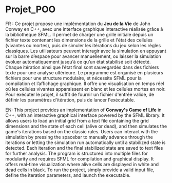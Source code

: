 # Projet_POO

FR : 
Ce projet propose une implémentation du **Jeu de la Vie** de John Conway en C++, avec une interface graphique interactive réalisée grâce à la bibliothèque SFML. Il permet de charger une grille initiale depuis un fichier texte contenant les dimensions de la grille et l'état des cellules (vivantes ou mortes), puis de simuler les itérations du jeu selon les règles classiques. Les utilisateurs peuvent interagir avec la simulation en appuyant sur la barre d’espace pour avancer manuellement, ou laisser la simulation évoluer automatiquement jusqu’à ce qu’un état stabilisé soit détecté. Chaque itération ainsi que l’état final sont sauvegardés dans des fichiers texte pour une analyse ultérieure. Le programme est organisé en plusieurs fichiers pour une structure modulaire, et nécessite SFML pour la compilation et l’affichage graphique. Il offre une visualisation en temps réel où les cellules vivantes apparaissent en blanc et les cellules mortes en noir. Pour exécuter le projet, il suffit de fournir un fichier d'entrée valide, de définir les paramètres d'itération, puis de lancer l'exécutable.


EN:
This project provides an implementation of **Conway's Game of Life** in C++, with an interactive graphical interface powered by the SFML library. It allows users to load an initial grid from a text file containing the grid dimensions and the state of each cell (alive or dead), and then simulates the game's iterations based on the classic rules. Users can interact with the simulation by pressing the spacebar to manually advance through the iterations or letting the simulation run automatically until a stabilized state is detected. Each iteration and the final stabilized state are saved to text files for further analysis. The program is structured into multiple files for modularity and requires SFML for compilation and graphical display. It offers real-time visualization where alive cells are displayed in white and dead cells in black. To run the project, simply provide a valid input file, define the iteration parameters, and launch the executable.
